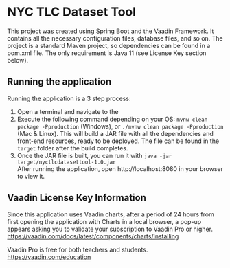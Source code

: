 # NYC TLC Dataset Tool

This project was created using Spring Boot and the Vaadin Framework. 
It contains all the necessary configuration files, database files, and so on. The project is a standard Maven project, so dependencies can be found in a pom.xml file. 
The only requirement is Java 11 (see License Key section below).

## Running the application

Running the application is a 3 step process: 
1. Open a terminal and navigate to the 
2. Execute the following command depending on your OS: `mvnw clean package -Pproduction` (Windows),
or `./mvnw clean package -Pproduction` (Mac & Linux). This will build a JAR file with all the dependencies and front-end resources,
ready to be deployed. The file can be found in the `target` folder after the build completes.
3. Once the JAR file is built, you can run it with `java -jar target/nyctlcdatasettool-1.0.jar`  
After running the application, open http://localhost:8080 in your browser to view it.

## Vaadin License Key Information
Since this application uses Vaadin charts, after a period of 24 hours from first opening the application with Charts in a local browser, a pop-up appears asking you to validate your subscription to Vaadin Pro or higher. 
https://vaadin.com/docs/latest/components/charts/installing

Vaadin Pro is free for both teachers and students. https://vaadin.com/education
